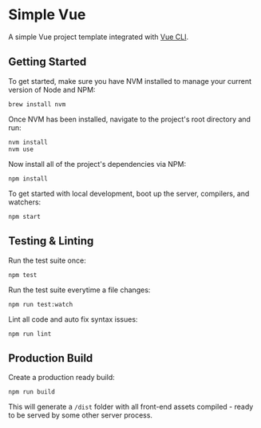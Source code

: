 # Simple Vue

A simple Vue project template integrated with [Vue CLI](https://github.com/vuejs/vue-cli).

## Getting Started

To get started, make sure you have NVM installed to manage your current version of Node and NPM:

```
brew install nvm
```

Once NVM has been installed, navigate to the project's root directory and run:

```
nvm install
nvm use
```

Now install all of the project's dependencies via NPM:

```
npm install
```

To get started with local development, boot up the server, compilers, and watchers:

```
npm start
```

## Testing & Linting

Run the test suite once:

```
npm test
```

Run the test suite everytime a file changes:

```
npm run test:watch
```

Lint all code and auto fix syntax issues:

```
npm run lint
```

## Production Build

Create a production ready build:

```
npm run build
```

This will generate a `/dist` folder with all front-end assets compiled - ready to be served by some other server process.
